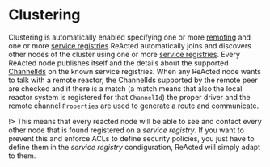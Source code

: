# Clustering 

Clustering is automatically enabled specifying one or more [remoting](channel_drivers/README.md#Remote-Channels) and
one or more [service registries](registry_drivers/README.md)
ReActed automatically joins and discovers other nodes of the cluster using one or more [service registries](registry_drivers/README.md).
Every ReActed node publishes itself and the details about the supported [ChannelIds](channel_drivers/README.md) on the known service registries.
When any ReActed node wants to talk with a remote reactor, the ChannelIds supported by the remote peer are checked and
if there is a match (a match means that also the local reactor system is registered for that `ChannelId`) the proper driver
and the remote channel `Properties` are used to generate a route and communicate.

!> This means that every reacted node will be able to see and contact every other node that is found registered on a *service registry*.
If you want to prevent this and enforce ACLs to define security policies, you just have to define them in the *service registry* condiguration,
ReActed will simply adapt to them.

